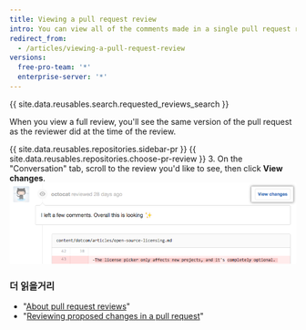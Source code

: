 ```yaml
---
title: Viewing a pull request review
intro: You can view all of the comments made in a single pull request review.
redirect_from:
  - /articles/viewing-a-pull-request-review
versions:
  free-pro-team: '*'
  enterprise-server: '*'
---
```


{{ site.data.reusables.search.requested_reviews_search }}

When you view a full review, you'll see the same version of the pull request as the reviewer did at the time of the review.

{{ site.data.reusables.repositories.sidebar-pr }}
{{ site.data.reusables.repositories.choose-pr-review }}
3. On the "Conversation" tab, scroll to the review you'd like to see, then click **View changes**. ![Review header with link to full review](/assets/images/help/pull_requests/view-full-review-view-changes.png)

### 더 읽을거리

- "[About pull request reviews](/articles/about-pull-request-reviews)"
- "[Reviewing proposed changes in a pull request](/articles/reviewing-proposed-changes-in-a-pull-request)"

